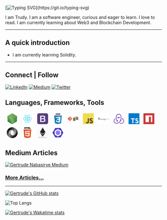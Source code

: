 [![Typing SVG](https://readme-typing-svg.demolab.com/?lines=Make+everyday+count!;Tomorrow+is+not+guaranteed!;Enjoy+right+now!)](https://git.io/typing-svg)

I am Trudy. I am a software engineer, curious and eager to learn. I love to read. I am currently learning about Web3 and Blockchain Development.

---
## A quick introduction
- I am currently learning Solidity.

---
## Connect | Follow
[![LinkedIn](https://img.shields.io/badge/LinkedIn-0077B5?style=for-the-badge&logo=linkedin&logoColor=white)](https://www.linkedin.com/in/gertrude-nabasirye/)
[![Medium](https://img.shields.io/badge/Medium-333333?style=for-the-badge&logo=medium&logoColor=white)](https://medium.com/@gnabasirye0)
[![Twitter](https://img.shields.io/badge/Twitter-1DA1F2?style=for-the-badge&logo=twitter&logoColor=white)](https://twitter.com/GNabasirye)

## Languages, Frameworks, Tools

<p float="left">
<img style="padding:5px;" align="center" alt="NodeJS" width="35px" src="https://raw.githubusercontent.com/github/explore/80688e429a7d4ef2fca1e82350fe8e3517d3494d/topics/nodejs/nodejs.png"/>
<img style="padding:5px;" align="center" alt="ReactJs" width="35px" src="https://raw.githubusercontent.com/github/explore/80688e429a7d4ef2fca1e82350fe8e3517d3494d/topics/react/react.png"/>
<img style="padding:5px;" align="center" alt="Bootstrao" width="35px" src="https://raw.githubusercontent.com/github/explore/80688e429a7d4ef2fca1e82350fe8e3517d3494d/topics/bootstrap/bootstrap.png"/>
<img style="padding:5px;" align="center" alt="CSS" width="35px" src="https://raw.githubusercontent.com/github/explore/80688e429a7d4ef2fca1e82350fe8e3517d3494d/topics/css/css.png"/>
<img style="padding:5px;" align="center" alt="Git" width="35px" src="https://raw.githubusercontent.com/github/explore/80688e429a7d4ef2fca1e82350fe8e3517d3494d/topics/git/git.png"/>
<img style="padding:5px;" align="center" alt="JavaScript" width="35px" src="https://raw.githubusercontent.com/github/explore/80688e429a7d4ef2fca1e82350fe8e3517d3494d/topics/javascript/javascript.png"/>
<img style="padding:5px;" align="center" alt="MongoDB" width="35px" src="https://raw.githubusercontent.com/github/explore/80688e429a7d4ef2fca1e82350fe8e3517d3494d/topics/mongodb/mongodb.png"/>
<img style="padding:5px;" align="center" alt="Redux" width="35px" src="https://raw.githubusercontent.com/github/explore/80688e429a7d4ef2fca1e82350fe8e3517d3494d/topics/redux/redux.png"/>
<img style="padding:5px;" align="center" alt="Typescript" width="35px" src="https://raw.githubusercontent.com/github/explore/80688e429a7d4ef2fca1e82350fe8e3517d3494d/topics/typescript/typescript.png"/>
<img style="padding:5px;" align="center" alt="npm" width="35px" src="https://raw.githubusercontent.com/github/explore/80688e429a7d4ef2fca1e82350fe8e3517d3494d/topics/npm/npm.png"/>
<img style="padding:5px;" align="center" alt="JSON" width="35px" src="https://raw.githubusercontent.com/github/explore/80688e429a7d4ef2fca1e82350fe8e3517d3494d/topics/json/json.png"/>
<img style="padding:5px;" align="center" alt="HTML" width="35px" src="https://raw.githubusercontent.com/github/explore/80688e429a7d4ef2fca1e82350fe8e3517d3494d/topics/html/html.png"/>
<img style="padding:5px;" align="center" alt="Ethereum" width="35px" src="https://raw.githubusercontent.com/github/explore/80688e429a7d4ef2fca1e82350fe8e3517d3494d/topics/ethereum/ethereum.png"/>
<img style="padding:5px;" align="center" alt="ESLint" width="35px" src="https://raw.githubusercontent.com/github/explore/80688e429a7d4ef2fca1e82350fe8e3517d3494d/topics/eslint/eslint.png"/>
<!-- and more such images with different URLs in src -->
</p>

## Medium Articles

[![Gertrude Nabasirye Medium](https://github-readme-medium.vercel.app/?username=gnabasirye0)](https://medium.com/@gnabasirye0)
### [More Articles...](https://medium.com/@gnabasirye0)

---

[![Gertrude's GitHub stats](https://github-readme-stats.vercel.app/api?username=TrudyCyns&count_private=true&show_icons=true&theme=tokyonight)](https://github.com/anuraghazra/github-readme-stats)

![Top Langs](https://github-readme-stats.vercel.app/api/top-langs/?username=TrudyCyns&theme=tokyonight&layout=compact)

[![Gertrude's Wakatime stats](https://github-readme-stats.vercel.app/api/wakatime?username=TrudyCyns&theme=tokyonight&layout=compact)](https://github.com/anuraghazra/github-readme-stats)
